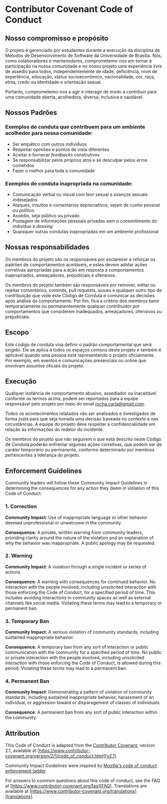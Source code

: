 
# Contributor Covenant Code of Conduct

## Nosso compromisso e propósito

O projeto é gerenciado por estudantes durante a execução da disciplina de Métodos de Desenvolvimento de Software da Universidade de Brasília. Nós, como colaboradores e mantenedores, comprometemo-nos em tornar a participação na nossa comunidade e no nosso projeto uma experiência livre de assédio para todos, independentemente de idade, deficiência, nível de experiência, educação, status socioeconômico, nacionalidade, cor, raça, etnia, credo ou identidade e orientação sexual.

Portanto, comprometemo-nos a agir e interagir de modo a contribuir para uma comunidade aberta, acolhedora, diversa, inclusiva e saudável.

## Nossos Padrões

### Exemplos de conduta que contribuem para um ambiente acolhedor para nossa comunidade:

* Ser empático com outros indivíduos
* Respeitar opiniões e pontos de vista diferentes
* Aceitar e fornecer _feedbacks_ construtivos
* Se responsabilizar pelos próprios atos e se desculpar pelos erros cometidos
* Fazer o melhor para toda a comunidade

### Exemplos de conduta inapropriada na comunidade:

* Comunicação verbal ou visual com teor sexual e avanços sexuais indesejados
* Ataques, insultos e comentários depreciativos, sejam de cunho pessoal ou político
* Assédio, seja público ou privado
* Postagem de informações pessoais privadas sem o consentimento do indivíduo e _doxxing_
* Quaisquer outras condutas inapropriadas em um ambiente profissional

## Nossas responsabilidades

Os membros do projeto são os responsáveis por esclarecer e reforçar os padrões de comportamentos aceitáveis, e estes devem adotar ações corretivas apropriadas para a ação em resposta a comportamentos inapropriados, ameaçadores, prejudiciais e ofensivos.

Os membros do projeto também são responsáveis por remover, editar ou rejeitar comentários, commits, pull requests, isuues e qualquer outro tipo de contribuição que viole este Código de Conduta e comunicar as decisões após análise do comportamento. Por fim, fica a critério dos membros banir temporariamente ou permanentemente qualquer contribuidor por comportamentos que considerem inadequados, ameaçadores, ofensivos ou prejudiciais.

## Escopo

Este código de conduta visa definir o padrão comportamental que será exigido. Ele se aplica à todos os espaços comuns deste projeto e também é aplicável quando uma pessoa está representando o projeto oficialmente.
Por exemplo, em eventos e comunicações presenciais ou online que envolvam assuntos oficiais do projeto.

## Execução

Qualquer instância de comportamento abusivo, assediador ou inaceitável conforme os termos acima, podem ser reportados para a equipe responsável pelo projeto por meio do email rocha.carla@gmail.com. 

Todos os acontecimentos relatados vão ser analisados e investigados de forma justa para que seja tomada uma decisão baseada no contexto e nas circustâncias. A equipe do projeto deve respeitar a confidencialidade em relação às informações do redator do incidente.

Os membros do projeto que não seguirem o que está descrito neste Código de Conduta poderão enfrentar algumas ações corretivas, que podem ser de caráter temporário ou permanente, conforme determinado por membros pertencentes a liderança do projeto.

## Enforcement Guidelines

Community leaders will follow these Community Impact Guidelines in determining
the consequences for any action they deem in violation of this Code of Conduct:

### 1. Correction

**Community Impact**: Use of inappropriate language or other behavior deemed
unprofessional or unwelcome in the community.

**Consequence**: A private, written warning from community leaders, providing
clarity around the nature of the violation and an explanation of why the
behavior was inappropriate. A public apology may be requested.

### 2. Warning

**Community Impact**: A violation through a single incident or series of
actions.

**Consequence**: A warning with consequences for continued behavior. No
interaction with the people involved, including unsolicited interaction with
those enforcing the Code of Conduct, for a specified period of time. This
includes avoiding interactions in community spaces as well as external channels
like social media. Violating these terms may lead to a temporary or permanent
ban.

### 3. Temporary Ban

**Community Impact**: A serious violation of community standards, including
sustained inappropriate behavior.

**Consequence**: A temporary ban from any sort of interaction or public
communication with the community for a specified period of time. No public or
private interaction with the people involved, including unsolicited interaction
with those enforcing the Code of Conduct, is allowed during this period.
Violating these terms may lead to a permanent ban.

### 4. Permanent Ban

**Community Impact**: Demonstrating a pattern of violation of community
standards, including sustained inappropriate behavior, harassment of an
individual, or aggression toward or disparagement of classes of individuals.

**Consequence**: A permanent ban from any sort of public interaction within the
community.

## Attribution

This Code of Conduct is adapted from the [Contributor Covenant][homepage],
version 2.1, available at
[https://www.contributor-covenant.org/version/2/1/code_of_conduct.html][v2.1].

Community Impact Guidelines were inspired by
[Mozilla's code of conduct enforcement ladder][Mozilla CoC].

For answers to common questions about this code of conduct, see the FAQ at
[https://www.contributor-covenant.org/faq][FAQ]. Translations are available at
[https://www.contributor-covenant.org/translations][translations].

[homepage]: https://www.contributor-covenant.org
[v2.1]: https://www.contributor-covenant.org/version/2/1/code_of_conduct.html
[Mozilla CoC]: https://github.com/mozilla/diversity
[FAQ]: https://www.contributor-covenant.org/faq
[translations]: https://www.contributor-covenant.org/translations

